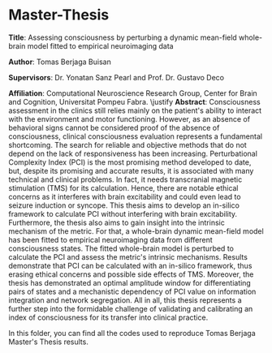 # Master-Thesis

**Title**: Assessing consciousness by perturbing a dynamic mean-field whole-brain model fitted to empirical neuroimaging data

**Author**: Tomas Berjaga Buisan

**Supervisors**: Dr. Yonatan Sanz Pearl and Prof. Dr. Gustavo Deco

**Affiliation**: Computational Neuroscience Research Group, Center for Brain and Cognition, Universitat Pompeu Fabra.
\justify
**Abstract**: Consciousness assessment in the clinics still relies mainly on the patient's ability to interact with the environment and motor functioning. However, as an absence of behavioral signs cannot be considered proof of the absence of consciousness, clinical consciousness evaluation represents a fundamental shortcoming. The search for reliable and objective methods that do not depend on the lack of responsiveness has been increasing. Perturbational Complexity Index (PCI) is the most promising method developed to date, but, despite its promising and accurate results, it is associated with many technical and clinical problems. In fact, it needs transcranial magnetic stimulation (TMS) for its calculation. Hence, there are notable ethical concerns as it interferes with brain excitability and could even lead to seizure induction or syncope. This thesis aims to develop an in-silico framework to calculate PCI without interfering with brain excitability. Furthermore, the thesis also aims to gain insight into the intrinsic mechanism of the metric. For that, a whole-brain dynamic mean-field model has been fitted to empirical neuroimaging data from different consciousness states. The fitted whole-brain model is perturbed to calculate the PCI and assess the metric's intrinsic mechanisms. Results demonstrate that PCI can be calculated with an in-silico framework, thus erasing ethical concerns and possible side effects of TMS. Moreover, the thesis has demonstrated an optimal amplitude window for differentiating pairs of states and a mechanistic dependency of PCI value on information integration and network segregation. All in all, this thesis represents a further step into the formidable challenge of validating and calibrating an index of consciousness for its transfer into clinical practice.

In this folder, you can find all the codes used to reproduce Tomas Berjaga Master's Thesis results. 
